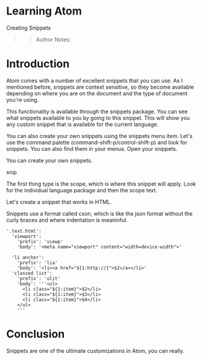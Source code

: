 <!-- .slide: data-state="title" -->
# Learning Atom
Creating Snippets

> > Author Notes:

# Introduction
Atom comes with a number of excellent snippets that you can use. As I mentioned before, snippets are context sensitive, so they become available depending on where you are on the document and the type of document you're using.

This functionality is available through the snippets package. You can see what snippets available to you by going to this snippet. This will show you any custom snippet that is available for the current language.

You can also create your own snippets using the snippets menu item. Let's use the command palette (command-shift-p/control-shift-p) and look for snippets. You can also find them in your menus. Open your snippets.

You can create your own snippets.

snip

The first thing type is the scope, which is where this snippet will apply. Look for the individual language package and then the scope text.

Let's create a snippet that works in HTML.

Snippets use a format called cson, which is like the json format without the curly braces and where indentation is meaninful.

```
'.text.html':
  'viewport':
    'prefix': 'viewp'
    'body': '<meta name="viewport" content="width=device-width">'

  'li anchor':
    'prefix': 'lia'
    'body': '<li><a href="${1:http://}">$2</a></li>'
  'classed list':
    'prefix': 'ulit'
    'body': '''<ul>
      <li class="${1:item}">$2</li>
      <li class="${1:item}">$3</li>
      <li class="${1:item}">$4</li>
    </ul>
    '''
```

# Conclusion
Snippets are one of the ultimate customizations in Atom, you can really.
